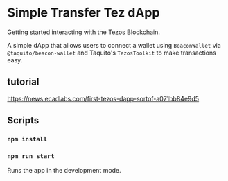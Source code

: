 # Simple Transfer Tez dApp

Getting started interacting with the Tezos Blockchain.

A simple dApp that allows users to connect a wallet using `BeaconWallet` via `@taquito/beacon-wallet` and Taquito's `TezosToolkit` to make transactions easy.

## tutorial 
https://news.ecadlabs.com/first-tezos-dapp-sortof-a071bb84e9d5

## Scripts
### `npm install`

### `npm run start`

Runs the app in the development mode.
